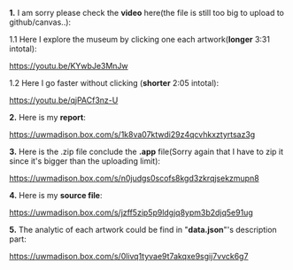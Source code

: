 **1.** I am sorry please check the **video** here(the file is still too big to upload to github/canvas..):

   1.1 Here I explore the museum by clicking one each artwork(**longer** 3:31 intotal):
   
   https://youtu.be/KYwbJe3MnJw
   
   1.2 Here I go faster without clicking (**shorter** 2:05 intotal):
   
   https://youtu.be/qjPACf3nz-U

**2.** Here is my **report**:

https://uwmadison.box.com/s/1k8va07ktwdi29z4qcvhkxztyrtsaz3g

**3.** Here is the .zip file conclude the **.app** file(Sorry again that I have to zip it since it's bigger than the uploading limit):

https://uwmadison.box.com/s/n0judgs0scofs8kgd3zkrqjsekzmupn8

**4.** Here is my **source file**:

https://uwmadison.box.com/s/jzff5zip5p9ldgjq8ypm3b2djq5e91ug

**5.** The analytic of each artwork could be find in "**data.json**"'s description part:

https://uwmadison.box.com/s/0livq1tyvae9t7akqxe9sgij7vvck6g7
